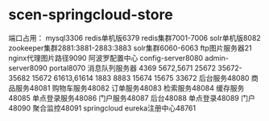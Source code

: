 # scen-springcloud-store
端口占用：
mysql3306
redis单机版6379
redis集群7001-7006
solr单机版8082
zookeeper集群2881:3881-2883:3883
solr集群6060-6063
ftp图片服务器21
nginx代理图片路径9090
阿波罗配置中心
config-server8080
admin-server8090
portal8070
消息队列服务器
4369
5672,5671
25672
35672-35682
15672
61613,61614
1883
8883
15674
15675
33672
后台服务48080
商品服务48081
购物车服务48082
订单服务48083
检索服务48084
缓存服务48085
单点登录服务48086
门户服务48087
后台48088
单点登录48089
门户48090
聚合监控48091
springcloud eureka注册中心48761
